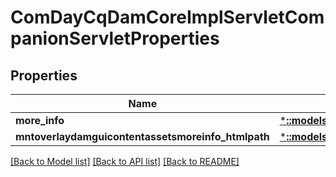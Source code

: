 # ComDayCqDamCoreImplServletCompanionServletProperties

## Properties
Name | Type | Description | Notes
------------ | ------------- | ------------- | -------------
**more_info** | [***::models::ConfigNodePropertyString**](configNodePropertyString.md) |  | [optional] 
**mntoverlaydamguicontentassetsmoreinfo_htmlpath** | [***::models::ConfigNodePropertyString**](configNodePropertyString.md) |  | [optional] 

[[Back to Model list]](../README.md#documentation-for-models) [[Back to API list]](../README.md#documentation-for-api-endpoints) [[Back to README]](../README.md)


